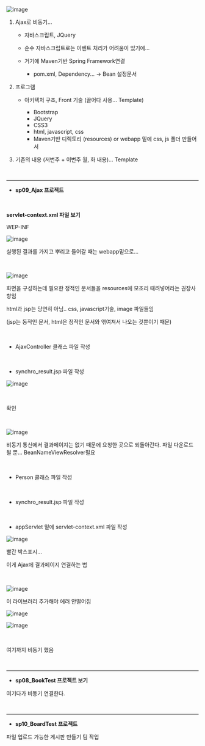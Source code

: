 ![image](https://user-images.githubusercontent.com/78403443/123921026-8c424180-d9c1-11eb-8bea-a82c017ad648.png)

1. Ajax로 비동기...

   - 자바스크립트, JQuery

   - 순수 자바스크립트로는 이벤트 처리가 어려움이 있기에...

   - 거기에 Maven기반 Spring Framework연결

     - pom.xml, Dependency... → Bean 설정문서

2. 프로그램

   - 아키텍처 구조, Front 기술 (끌어다 사용... Template)

     - Bootstrap
     - JQuery
     - CSS3
     - html, javascript, css
     - Maven기반 디렉토리 (resources) or webapp 밑에 css, js 폴더 만들어서

3. 기존의 내용 (저번주 + 이번주 월, 화 내용)... Template

<br/>

---

- **sp09_Ajax 프로젝트**

<br/>

**servlet-context.xml 파일 보기**

WEP-INF

![image](https://user-images.githubusercontent.com/78403443/123921141-aa0fa680-d9c1-11eb-8ad6-022c11b8dc52.png)

실행된 결과를 가지고 뿌리고 들어갈 때는 webapp밑으로...

<br/>

![image](https://user-images.githubusercontent.com/78403443/123921267-cb709280-d9c1-11eb-8ae5-70f1911fa43e.png)

화면을 구성하는데 필요한 정적인 문서들을 resources에 모조리 때려넣어라는 권장사항임

html과 jsp는 당연히 아님.. css, javascript기술, image 파일들임

(jsp는 동적인 문서, html은 정적인 문서와 엮여져서 나오는 것뿐이기 때문)

<br/>

- AjaxController 클래스 파일 작성

<br/>

- synchro_result.jsp 파일 작성

![image](https://user-images.githubusercontent.com/78403443/123921397-ecd17e80-d9c1-11eb-8472-3888606e1285.png)

<br/>

확인

<br/>

![image](https://user-images.githubusercontent.com/78403443/123921484-01ae1200-d9c2-11eb-9b1c-3a559102ddac.png)

비동기 통신에서 결과페이지는 없기 때문에 요청한 곳으로 되돌아간다. 파일 다운로드 될 뿐... BeanNameViewResolver필요

<br/>

- Person 클래스 파일 작성

<br/>

- synchro_result.jsp 파일 작성

<br/>

- appServlet 밑에 servlet-context.xml 파일 작성

![image](https://user-images.githubusercontent.com/78403443/123921539-125e8800-d9c2-11eb-9a75-4ebc030393af.png)

빨간 박스표시...

이게 Ajax에 결과페이지 연결하는 법

<br/>

![image](https://user-images.githubusercontent.com/78403443/123921577-1e4a4a00-d9c2-11eb-8be8-ed473fe4e769.png)

이 라이브러리 추가해야 에러 안떨어짐

![image](https://user-images.githubusercontent.com/78403443/123921617-27d3b200-d9c2-11eb-9ed2-2804043113a9.png)

![image](https://user-images.githubusercontent.com/78403443/123921639-2efac000-d9c2-11eb-8c84-b603044ab159.png)

<br/>

여기까지 비동기 했음

<br/>

---

- **sp08_BookTest 프로젝트 보기**

여기다가 비동기 연결한다.

<br/>

---

- **sp10_BoardTest 프로젝트**

파일 업로드 가능한 게시판 만들기 팀 작업
